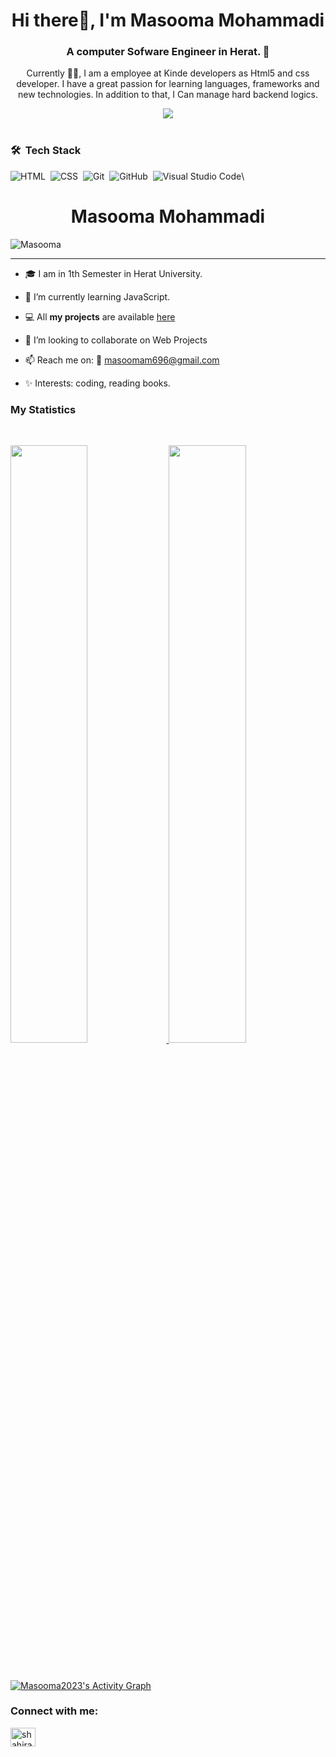 <h1 align="center"> Hi there👋, I'm Masooma Mohammadi</h1>
<h3 align="center">A computer Sofware Engineer in Herat. 🤚</h3>

<p align="center">Currently 👦🏻, I am a  employee at Kinde developers as Html5 and css developer. I have a great passion for learning languages, frameworks and new technologies. In addition to that, I Can manage hard backend logics.</p>




<div align="center">
	<img src="https://media.giphy.com/media/f3iwJFOVOwuy7K6FFw/giphy.gif">

</div>
<br>

### 🛠 &nbsp;Tech Stack

![HTML](https://img.shields.io/badge/-HTML-05122A?style=flat&logo=HTML5)&nbsp;
![CSS](https://img.shields.io/badge/-CSS-05122A?style=flat&logo=CSS3&logoColor=1572B6)&nbsp;
![Git](https://img.shields.io/badge/-Git-05122A?style=flat&logo=git)&nbsp;
![GitHub](https://img.shields.io/badge/-GitHub-05122A?style=flat&logo=github)&nbsp;
![Visual Studio Code](https://img.shields.io/badge/-Visual%20Studio%20Code-05122A?style=flat&logo=visual-studio-code&logoColor=007ACC)\


<h1 align="center">Masooma Mohammadi</h1>

<p align="left"> <img src="https://komarev.com/ghpvc/?username=Masooma2023&label=Profile%20views&color=1c1c1c&style=flat" alt="Masooma" /> </p>

---

- 🎓 I am in 1th Semester in Herat University.
  
- 🌱 I’m currently learning JavaScript.

- 💻 All **my projects** are available [here](https://github.com/Masooma2023)

- 👯 I’m looking to collaborate on Web Projects

- 📫 Reach me on: 📧 masoomam696@gmail.com

- ✨ Interests: coding, reading books.




### My Statistics

<br/>
<p align="left">
  <a href="https://github.com/Masooma2023/">
  <img width="49.5%" src="https://github-readme-stats.vercel.app/api?username=Masooma2023&show_icons=true&theme=algolia&hide_border=true" />
    <img width="49.5%" src="https://github-readme-streak-stats.herokuapp.com/?user=Masooma2023&theme=algolia&hide_border=true" />
  </a>
</p>
<br>


[![Masooma2023's Activity Graph](https://activity-graph.herokuapp.com/graph?username=Masooma2023&custom_title=Mahdi%27s%20Contribution%20Graph&theme=react-dark&hide_border=true&line=d1a01f&point=c58545)](https://github.com/Masooma2023/)

<h3 align="left">Connect with me:</h3>
<p align="left">

<a href="https://www.linkedin.com/in/sayeed-mahdi-mousavi-7b4284200" target="blank"><img align="center" src="https://cdn.jsdelivr.net/npm/simple-icons@3.0.1/icons/linkedin.svg" alt="shahira" height="30" width="40" /></a>
</p>


</div>
</p>



